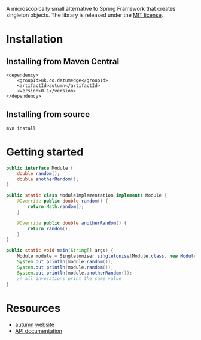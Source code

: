 A microscopically small alternative to Spring Framework that creates singleton objects.
The library is released under the [MIT license](http://www.opensource.org/licenses/mit-license.php).

Installation
============

Installing from Maven Central
-----------------------------
    <dependency>
    	<groupId>uk.co.datumedge</groupId>
    	<artifactId>autumn</artifactId>
    	<version>0.1</version>
    </dependency>


Installing from source
-----------------------------
    mvn install

Getting started
===============

```java
public interface Module {
	double random();
	double anotherRandom();
}

public static class ModuleImplementation implements Module {
	@Override public double random() {
		return Math.random();
	}

	@Override public double anotherRandom() {
		return random();
	}
}

public static void main(String[] args) {
	Module module = Singletoniser.singletonise(Module.class, new ModuleImplementation());
	System.out.println(module.random());
	System.out.println(module.random());
	System.out.println(module.anotherRandom());
	// all invocations print the same value
}
```
    
Resources
=========
 * [autumn website](http://datumedge.co.uk/autumn/)
 * [API documentation](http://datumedge.co.uk/autumn/apidocs/index.html)
